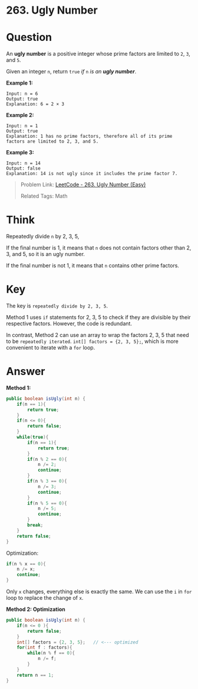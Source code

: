 # 263. Ugly Number

# Question

An **ugly number** is a positive integer whose prime factors are limited to `2`, `3`, and `5`.

Given an integer `n`, return `true` *if* `n` *is an **ugly number***.

**Example 1:**

```
Input: n = 6
Output: true
Explanation: 6 = 2 × 3
```

**Example 2:**

```
Input: n = 1
Output: true
Explanation: 1 has no prime factors, therefore all of its prime factors are limited to 2, 3, and 5.
```

**Example 3:**

```
Input: n = 14
Output: false
Explanation: 14 is not ugly since it includes the prime factor 7.
```

 

> Problem Link: [LeetCode - 263. Ugly Number (Easy)](https://leetcode.com/problems/ugly-number/)
>
> Related Tags: Math

# Think

Repeatedly divide `n` by 2, 3, 5,

If the final number is 1, it means that `n` does not contain factors other than 2, 3, and 5, so it is an ugly number.

If the final number is not 1, it means that `n` contains other prime factors.

# Key

The key is `repeatedly divide by 2, 3, 5`.

Method 1 uses `if` statements for 2, 3, 5 to check if they are divisible by their respective factors. However, the code is redundant.

In contrast, Method 2 can use an array to wrap the factors 2, 3, 5 that need to be `repeatedly iterated`. `int[] factors = {2, 3, 5};`, which is more convenient to iterate with a `for` loop.

# Answer

**Method 1:**

```java
public boolean isUgly(int n) {
    if(n == 1){
        return true;
    }
    if(n <= 0){
        return false;
    }
    while(true){
        if(n == 1){
            return true;
        }
        if(n % 2 == 0){
            n /= 2;
            continue;
        }
        if(n % 3 == 0){
            n /= 3;
            continue;
        }
        if(n % 5 == 0){
            n /= 5;
            continue;
        }
        break;
    }
    return false;
}
```

Optimization: 

```java
if(n % x == 0){
    n /= x;
    continue;
}
```

Only `x` changes, everything else is exactly the same. We can use the `i` in `for` loop to replace the change of `x`.

**Method 2: Optimization**

```java
public boolean isUgly(int n) {
    if(n <= 0 ){
        return false;
    }
    int[] factors = {2, 3, 5};   // <--- optimized
    for(int f : factors){
        while(n % f == 0){
            n /= f;
        }
    }
    return n == 1;
}
```